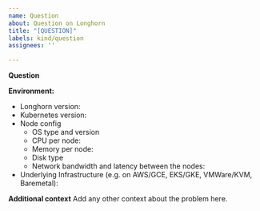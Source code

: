 ```yaml
---
name: Question
about: Question on Longhorn
title: "[QUESTION]"
labels: kind/question
assignees: ''

---
```

**Question**

**Environment:**
 - Longhorn version:
 - Kubernetes version:
 - Node config
   - OS type and version
   - CPU per node:
   - Memory per node:
   - Disk type
   - Network bandwidth and latency between the nodes:
 - Underlying Infrastructure (e.g. on AWS/GCE, EKS/GKE, VMWare/KVM, Baremetal):

**Additional context**
Add any other context about the problem here.
